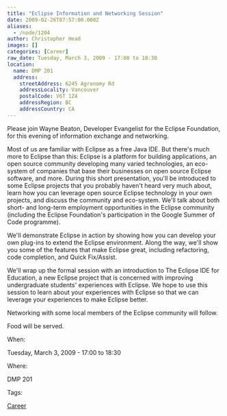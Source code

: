```yaml
---
title: "Eclipse Information and Networking Session"
date: 2009-02-26T07:57:00.000Z
aliases:
  - /node/1204
author: Christopher Head
images: []
categories: [Career]
raw_date: Tuesday, March 3, 2009 - 17:00 to 18:30
location:
  name: DMP 201
  address:
    streetAddress: 6245 Agronomy Rd
    addressLocality: Vancouver
    postalCode: V6T 1Z4
    addressRegion: BC
    addressCountry: CA
---
```


Please join Wayne Beaton, Developer Evangelist for the Eclipse Foundation, for this evening of information exchange and networking.

Most of us are familiar with Eclipse as a free Java IDE. But there's much more to Eclipse than this: Eclipse is a platform for building applications, an open source community developing many varied technologies, an eco-system of companies that base their businesses on open source Eclipse software, and more. During this short presentation, you'll be introduced to some Eclipse projects that you probably haven't heard very much about, learn how you can leverage open source Eclipse technology in your own projects, and discuss the community and eco-system. We'll talk about both short- and long-term employment opportunities in the Eclipse community (including the Eclipse Foundation's participation in the Google Summer of Code programme).

We'll demonstrate Eclipse in action by showing how you can develop your own plug-ins to extend the Eclipse environment. Along the way, we'll show you some of the features that make Eclipse great, including refactoring, code completion, and Quick Fix/Assist.

We'll wrap up the formal session with an introduction to The Eclipse IDE for Education, a new Eclipse project that is concerned with improving undergraduate students' experiences with Eclipse. We hope to use this session to learn about your experiences with Eclipse so that we can leverage your experiences to make Eclipse better.

Networking with some local members of the Eclipse community will follow.

Food will be served.

When: 

Tuesday, March 3, 2009 - 17:00 to 18:30

Where: 

DMP 201

Tags: 

[Career](/career)
